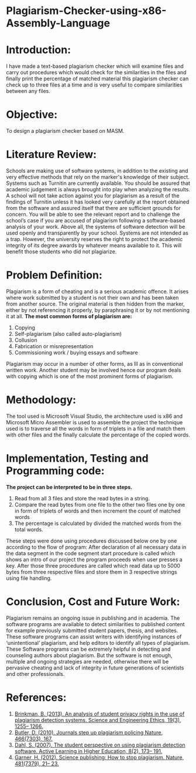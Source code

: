 # Plagiarism-Checker-using-x86-Assembly-Language


# Introduction:
I have made a text-based plagiarism checker which will examine files and carry out procedures which would check for the similarities in the files and finally print the percentage of matched material this plagiarism checker can check up to three files at a time and is very useful to compare similarities between any files.

# Objective:
To design a plagiarism checker based on MASM.

# Literature Review:

Schools are making use of software systems, in addition to the existing and very effective methods that rely on the marker's knowledge of their subject. Systems such as Turnitin are currently available. You should be assured that academic judgement is always brought into play when analyzing the results. A school will not take action against you for plagiarism as a result of the findings of Turnitin unless it has looked very carefully at the report obtained from the software and assured itself that there are sufficient grounds for concern. You will be able to see the relevant report and to challenge the school’s case if you are accused of plagiarism following a software-based analysis of your work. Above all, the systems of software detection will be used openly and transparently by your school. Systems are not intended as a trap. However, the university reserves the right to protect the academic integrity of its degree awards by whatever means available to it. This will benefit those students who did not plagiarize.

# Problem Definition:

Plagiarism is a form of cheating and is a serious academic offence. It arises where work submitted by a student is not their own and has been taken from another source. The original material is then hidden from the marker, either by not referencing it properly, by paraphrasing it or by not mentioning it at all. 
**The most common forms of plagiarism are:**

1. Copying
2. Self-plagiarism (also called auto-plagiarism)
3. Collusion
4. Fabrication or misrepresentation
5. Commissioning work / buying essays and software

Plagiarism may occur in a number of other forms, as Ill as in conventional written work. Another student may be involved hence our program deals with copying which is one of the most prominent forms of plagiarism.

# Methodology:

The tool used is Microsoft Visual Studio, the architecture used is x86 and Microsoft Micro Assembler is used to assemble the project the technique used is to traverse all the words in form of triplets in a file and match them with other files and the finally calculate the percentage of the copied words.

# Implementation, Testing and Programming code:

**The project can be interpreted to be in three steps.** 
1. Read from all 3 files and store the read bytes in a string.
2. Compare the read bytes from one file to the other two files one by one in form of triplets of words and then increment the count of matched words
3. The percentage is calculated by divided the matched words from the total words.

These steps were done using procedures discussed below one by one according to the flow of program:
After declaration of all necessary data in the data segment in the code segment start procedure is called which shows an intro of our project the program proceeds when user presses a key. After those three procedures are called which read data up to 5000 bytes from three respective files and store them in 3 respective strings using file handling.

# Conclusion, Cost and Future Work:
Plagiarism remains an ongoing issue in publishing and in academia. The software programs are available to detect similarities to published content for example previously submitted student papers, thesis, and websites. These software programs can assist writers with identifying instances of ‘unintentional’ plagiarism, and help editors to identify all types of plagiarism. These Software programs can be extremely helpful in detecting and counseling authors about plagiarism. But the software is not enough,
multiple and ongoing strategies are needed, otherwise there will be pervasive cheating and lack of integrity in future generations of scientists and other professionals.

# References:

1. [Brinkman, B. (2013). An analysis of student privacy rights in the use of plagiarism detection systems.
Science and Engineering Ethics, 19(3), 1255– 1266.](https://link.springer.com/article/10.1007/s11948-012-9370-y)
2. [Butler, D. (2010). Journals step up plagiarism policing Nature, 466(7303), 167.](https://www.nature.com/articles/466167a)
3. [Dahl, S. (2007). The student perspective on using plagiarism detection software. Active Learning in
Higher Education, 8(2), 173– 191.](https://journals.sagepub.com/doi/abs/10.1177/1469787407074110)
4. [Garner, H. (2012). Science publishing: How to stop plagiarism. Nature, 481(7379), 21– 23.](https://www.nature.com/articles/481021a)

